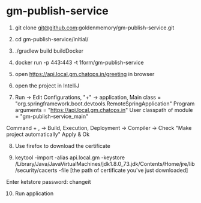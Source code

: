 # gm-publish-service

1. git clone git@github.com:goldenmemory/gm-publish-service.git

2. cd gm-publish-service/initial/

3. ./gradlew build buildDocker

4. docker run -p 443:443 -t 1form/gm-publish-service

5. open https://api.local.gm.chatops.in/greeting in browser

6. open the project in IntelliJ

7. Run -> Edit Configurations, "+" -> application, 
Main class = "org.springframework.boot.devtools.RemoteSpringApplication"
Program arguments = "https://api.local.gm.chatops.in"
User classpath of module = "gm-publish-service_main"

Command + , -> Build, Execution, Deployment -> Compiler -> Check "Make project automatically"
Apply & Ok


8. Use firefox to download the certificate

9. keytool -import -alias api.local.gm -keystore /Library/Java/JavaVirtualMachines/jdk1.8.0_73.jdk/Contents/Home/jre/lib/security/cacerts -file [the path of certificate you've just downloaded]

Enter ketstore password: changeit

10. Run application

